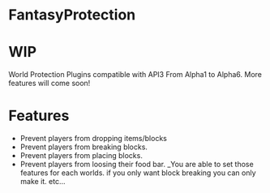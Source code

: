 # FantasyProtection
# WIP

World Protection Plugins compatible with API3 From Alpha1 to Alpha6. More features will come soon!

# Features
- Prevent players from dropping items/blocks
- Prevent players from breaking blocks.
- Prevent players from placing blocks.
- Prevent players from loosing their food bar.
_You are able to set those features for each worlds. if you only want block breaking you can only make it. etc...
